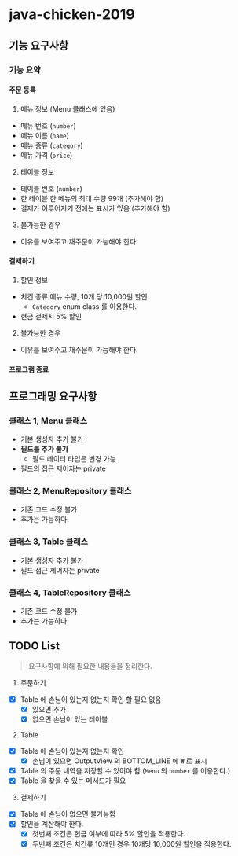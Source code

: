 # java-chicken-2019

## 기능 요구사항

### 기능 요약

#### 주문 등록
1. 메뉴 정보 (Menu 클래스에 있음)
- 메뉴 번호 (``number``)
- 메뉴 이름 (``name``)
- 메뉴 종류 (``category``)
- 메뉴 가격 (``price``)

2. 테이블 정보
- 테이블 번호 (``number``)
- 한 테이블 한 메뉴의 최대 수량 99개 (추가해야 함)
- 결제가 이루어지기 전에는 표시가 있음 (추가해야 함)

3. 불가능한 경우
- 이유를 보여주고 재주문이 가능해야 한다.

#### 결제하기
1. 할인 정보
- 치킨 종류 메뉴 수량, 10개 당 10,000원 할인
    - ``Category`` enum class 를 이용한다.
- 현금 결제시 5% 할인

2. 불가능한 경우
- 이유를 보여주고 재주문이 가능해야 한다.

#### 프로그램 종료

## 프로그래밍 요구사항

### 클래스 1, Menu 클래스

- 기본 생성자 추가 불가
- **필드를 추가 불가**
    - 필드 데이터 타입은 변경 가능
- 필드의 접근 제어자는 private

### 클래스 2, MenuRepository 클래스

- 기존 코드 수정 불가
- 추가는 가능하다.

### 클래스 3, Table 클래스

- 기본 생성자 추가 불가
- 필드 접근 제어자는 private 

### 클래스 4, TableRepository 클래스

- 기존 코드 수정 불가
- 추가는 가능하다.

## TODO List

> 요구사항에 의해 필요한 내용들을 정리한다.

1. 주문하기
- [x] ~~Table 에 손님이 있는지 없는지 확인~~ 할 필요 없음
    - [x] 있으면 추가
    - [x] 없으면 손님이 있는 테이블

2. Table
- [x] Table 에 손님이 있는지 없는지 확인
    - [x] 손님이 있으면 OutputView 의 BOTTOM_LINE 에 `₩` 로 표시
- [x] Table 의 주문 내역을 저장할 수 있어야 함 (``Menu`` 의 ``number`` 를 이용한다.)
- [x] Table 을 찾을 수 있는 메서드가 필요

3. 결제하기
- [x] Table 에 손님이 없으면 불가능함
- [x] 할인을 계산해야 한다.
    - [x] 첫번째 조건은 현금 여부에 따라 5% 할인을 적용한다.
    - [x] 두번째 조건은 치킨류 10개인 경우 10개당 10,000원 할인을 적용한다.